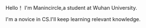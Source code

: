 Hello！ I'm Manincircle,a student at Wuhan University.

I'm a novice in CS.I'll keep learning relevant knowledge.


